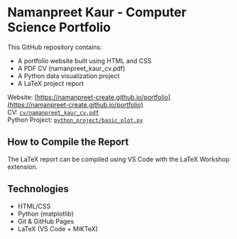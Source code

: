 # Namanpreet Kaur - Computer Science Portfolio

This GitHub repository contains:

- A portfolio website built using HTML and CSS
- A PDF CV (namanpreet_kaur_cv.pdf)
- A Python data visualization project
- A LaTeX project report

Website: [https://namanpreet-create.github.io/portfolio](https://namanpreet-create.github.io/portfolio)  
CV: [`cv/namanpreet_kaur_cv.pdf`](cv/namanpreet_kaur_cv.pdf)  
Python Project: [`python_project/basic_plot.py`](python_project/basic_plot.py)  

## How to Compile the Report

The LaTeX report can be compiled using VS Code with the LaTeX Workshop extension.

## Technologies

- HTML/CSS
- Python (matplotlib)
- Git & GitHub Pages
- LaTeX (VS Code + MiKTeX)

